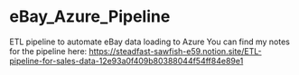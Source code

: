 # eBay_Azure_Pipeline
ETL pipeline to automate eBay data loading to Azure
You can find my notes for the pipeline here: https://steadfast-sawfish-e59.notion.site/ETL-pipeline-for-sales-data-12e93a0f409b80388044f54ff84e89e1
